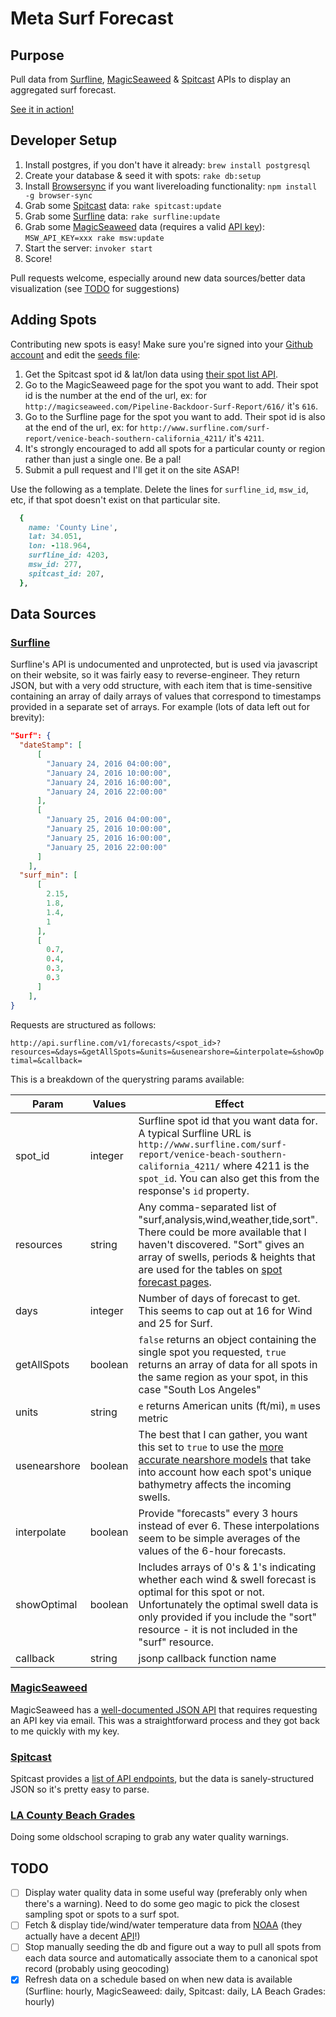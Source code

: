 # Meta Surf Forecast

## Purpose

Pull data from [Surfline](http://www.surfline.com/), [MagicSeaweed](http://magicseaweed.com/) & [Spitcast](http://www.spitcast.com/) APIs to display an aggregated surf forecast.

[See it in action!](https://meta-surf-forecast.herokuapp.com/)

## Developer Setup

1. Install postgres, if you don't have it already: `brew install postgresql`
1. Create your database & seed it with spots: `rake db:setup`
1. Install [Browsersync](https://www.browsersync.io/) if you want livereloading functionality: `npm install -g browser-sync
`
1. Grab some [Spitcast](http://www.spitcast.com/) data: `rake spitcast:update`
1. Grab some [Surfline](http://www.surfline.com/) data: `rake surfline:update`
1. Grab some [MagicSeaweed](http://magicseaweed.com/) data (requires a valid [API key](http://magicseaweed.com/developer/sign-up)): `MSW_API_KEY=xxx rake msw:update`
1. Start the server: `invoker start`
1. Score!

Pull requests welcome, especially around new data sources/better data visualization (see [TODO](#todo) for suggestions)

## Adding Spots

Contributing new spots is easy! Make sure you're signed into your [Github account](https://github.com/join) and edit the [seeds file](https://github.com/swrobel/meta-surf-forecast/edit/master/db/seeds.rb):

1. Get the Spitcast spot id & lat/lon data using [their spot list API](http://api.spitcast.com/api/spot/all).
1. Go to the MagicSeaweed page for the spot you want to add. Their spot id is the number at the end of the url, ex: for `http://magicseaweed.com/Pipeline-Backdoor-Surf-Report/616/` it's `616`.
1. Go to the Surfline page for the spot you want to add. Their spot id is also at the end of the url, ex: for `http://www.surfline.com/surf-report/venice-beach-southern-california_4211/` it's `4211`.
1. It's strongly encouraged to add all spots for a particular county or region rather than just a single one. Be a pal!
1. Submit a pull request and I'll get it on the site ASAP!

Use the following as a template. Delete the lines for `surfline_id`, `msw_id`, etc, if that spot doesn't exist on that particular site.

```ruby
  {
    name: 'County Line',
    lat: 34.051,
    lon: -118.964,
    surfline_id: 4203,
    msw_id: 277,
    spitcast_id: 207,
  },
```

## Data Sources

### [Surfline](http://www.surfline.com/)

Surfline's API is undocumented and unprotected, but is used via javascript on their website, so it was fairly easy to reverse-engineer. They return JSON, but with a very odd structure, with each item that is time-sensitive containing an array of daily arrays of values that correspond to timestamps provided in a separate set of arrays. For example (lots of data left out for brevity):

```json
"Surf": {
  "dateStamp": [
      [
        "January 24, 2016 04:00:00",
        "January 24, 2016 10:00:00",
        "January 24, 2016 16:00:00",
        "January 24, 2016 22:00:00"
      ],
      [
        "January 25, 2016 04:00:00",
        "January 25, 2016 10:00:00",
        "January 25, 2016 16:00:00",
        "January 25, 2016 22:00:00"
      ]
    ],
  "surf_min": [
      [
        2.15,
        1.8,
        1.4,
        1
      ],
      [
        0.7,
        0.4,
        0.3,
        0.3
      ]
    ],
}
```

Requests are structured as follows:

`http://api.surfline.com/v1/forecasts/<spot_id>?resources=&days=&getAllSpots=&units=&usenearshore=&interpolate=&showOptimal=&callback=`

This is a breakdown of the querystring params available:

Param|Values|Effect
-----|------|------
spot_id|integer|Surfline spot id that you want data for. A typical Surfline URL is `http://www.surfline.com/surf-report/venice-beach-southern-california_4211/` where 4211 is the `spot_id`. You can also get this from the response's `id` property.
resources|string|Any comma-separated list of "surf,analysis,wind,weather,tide,sort". There could be more available that I haven't discovered. "Sort" gives an array of swells, periods & heights that are used for the tables on [spot forecast pages](www.surfline.com/surf-forecasts/spot/venice-beach_4211/).
days|integer|Number of days of forecast to get. This seems to cap out at 16 for Wind and 25 for Surf.
getAllSpots|boolean|`false` returns an object containing the single spot you requested, `true` returns an array of data for all spots in the same region as your spot, in this case "South Los Angeles"
units|string|`e` returns American units (ft/mi), `m` uses metric
usenearshore|boolean|The best that I can gather, you want this set to `true` to use the [more accurate nearshore models](http://www.surfline.com/surf-science/what-is-lola---forecaster-blog_61031/) that take into account how each spot's unique bathymetry affects the incoming swells.
interpolate|boolean|Provide "forecasts" every 3 hours instead of ever 6. These interpolations seem to be simple averages of the values of the 6-hour forecasts.
showOptimal|boolean|Includes arrays of 0's & 1's indicating whether each wind & swell forecast is optimal for this spot or not. Unfortunately the optimal swell data is only provided if you include the "sort" resource - it is not included in the "surf" resource.
callback|string|jsonp callback function name

### [MagicSeaweed](http://magicseaweed.com/)

MagicSeaweed has a [well-documented JSON API](http://magicseaweed.com/developer/forecast-api) that requires requesting an API key via email. This was a straightforward process and they got back to me quickly with my key.

### [Spitcast](http://www.spitcast.com/)

Spitcast provides a [list of API endpoints](http://www.spitcast.com/api/docs/), but the data is sanely-structured JSON so it's pretty easy to parse.

### [LA County Beach Grades](http://www.publichealth.lacounty.gov/phcommon/public/eh/water_quality/beach_grades.cfm)

Doing some oldschool scraping to grab any water quality warnings.

## TODO

* [ ] Display water quality data in some useful way (preferably only when there's a warning). Need to do some geo magic to pick the closest sampling spot or spots to a surf spot.
* [ ] Fetch & display tide/wind/water temperature data from [NOAA](https://tidesandcurrents.noaa.gov/waterlevels.html?id=9410840) (they actually have a decent [API](https://tidesandcurrents.noaa.gov/api/)!)
* [ ] Stop manually seeding the db and figure out a way to pull all spots from each data source and automatically associate them to a canonical spot record (probably using geocoding)
* [x] Refresh data on a schedule based on when new data is available (Surfline: hourly, MagicSeaweed: daily, Spitcast: daily, LA Beach Grades: hourly)
